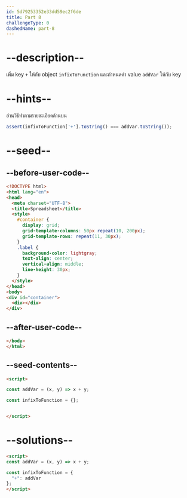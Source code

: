 ```yaml
---
id: 5d79253352e33dd59ec2f6de
title: Part 8
challengeType: 0
dashedName: part-8
---
```


# --description--

เพิ่ม key `+` ให้กับ object `infixToFunction` และกำหนดค่า value `addVar` ให้กับ key

# --hints--

อ่านวิธีทำตามรายละเอียดด้านบน

```js
assert(infixToFunction['+'].toString() === addVar.toString());
```

# --seed--

## --before-user-code--

```html
<!DOCTYPE html>
<html lang="en">
<head>
  <meta charset="UTF-8">
  <title>Spreadsheet</title>
  <style>
    #container {
      display: grid;
      grid-template-columns: 50px repeat(10, 200px);
      grid-template-rows: repeat(11, 30px);
    }
    .label {
      background-color: lightgray;
      text-align: center;
      vertical-align: middle;
      line-height: 30px;
    }
  </style>
</head>
<body>
<div id="container">
  <div></div>
</div>
```

## --after-user-code--

```html
</body>
</html>
```

## --seed-contents--

```html
<script>

const addVar = (x, y) => x + y;

const infixToFunction = {};


</script>
```

# --solutions--

```html
<script>
const addVar = (x, y) => x + y;

const infixToFunction = {
  "+": addVar
};
</script>
```
